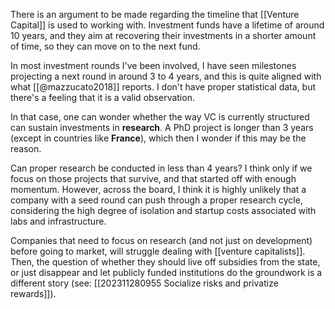 There is an argument to be made regarding the timeline that [[Venture Capital]] is used to working with. Investment funds have a lifetime of around 10 years, and they aim at recovering their investments in a shorter amount of time, so they can move on to the next fund. 

In most investment rounds I've been involved, I have seen milestones projecting a next round in around 3 to 4 years, and this is quite aligned with what [[@mazzucato2018]] reports. I don't have proper statistical data, but there's a feeling that it is a valid observation. 

In that case, one can wonder whether the way VC is currently structured can sustain investments in **research**. A PhD project is longer than 3 years (except in countries like **France**), which then I wonder if this may be the reason. 

Can proper research be conducted in less than 4 years? I think only if we focus on those projects that survive, and that started off with enough momentum. However, across the board, I think it is highly unlikely that a company with a seed round can push through a proper research cycle, considering the high degree of isolation and startup costs associated with labs and infrastructure. 

Companies that need to focus on research (and not just on development) before going to market, will struggle dealing with [[venture capitalists]]. Then, the question of whether they should live off subsidies from the state, or just disappear and let publicly funded institutions do the groundwork is a different story (see: [[202311280955 Socialize risks and privatize rewards]]).


